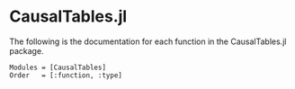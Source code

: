 # CausalTables.jl

The following is the documentation for each function in the CausalTables.jl package.

```@autodocs
Modules = [CausalTables]
Order   = [:function, :type]
```